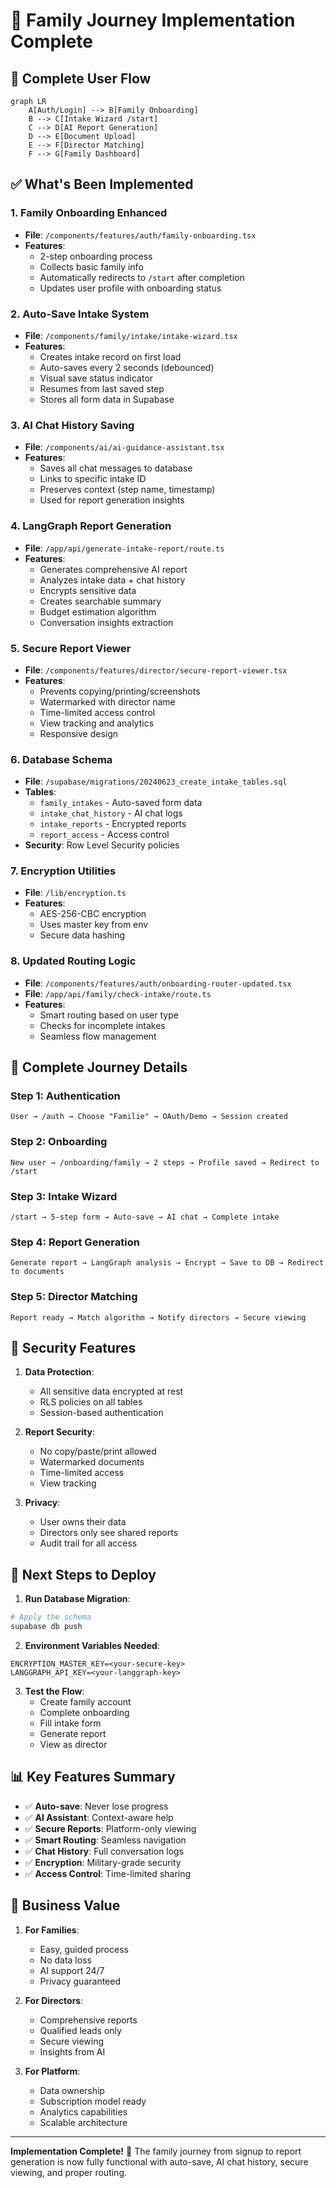 # 🚀 Family Journey Implementation Complete

## 📍 Complete User Flow

```mermaid
graph LR
    A[Auth/Login] --> B[Family Onboarding]
    B --> C[Intake Wizard /start]
    C --> D[AI Report Generation]
    D --> E[Document Upload]
    E --> F[Director Matching]
    F --> G[Family Dashboard]
```

## ✅ What's Been Implemented

### 1. **Family Onboarding Enhanced** 
- **File**: `/components/features/auth/family-onboarding.tsx`
- **Features**:
  - 2-step onboarding process
  - Collects basic family info
  - Automatically redirects to `/start` after completion
  - Updates user profile with onboarding status

### 2. **Auto-Save Intake System**
- **File**: `/components/family/intake/intake-wizard.tsx`
- **Features**:
  - Creates intake record on first load
  - Auto-saves every 2 seconds (debounced)
  - Visual save status indicator
  - Resumes from last saved step
  - Stores all form data in Supabase

### 3. **AI Chat History Saving**
- **File**: `/components/ai/ai-guidance-assistant.tsx`
- **Features**:
  - Saves all chat messages to database
  - Links to specific intake ID
  - Preserves context (step name, timestamp)
  - Used for report generation insights

### 4. **LangGraph Report Generation**
- **File**: `/app/api/generate-intake-report/route.ts`
- **Features**:
  - Generates comprehensive AI report
  - Analyzes intake data + chat history
  - Encrypts sensitive data
  - Creates searchable summary
  - Budget estimation algorithm
  - Conversation insights extraction

### 5. **Secure Report Viewer**
- **File**: `/components/features/director/secure-report-viewer.tsx`
- **Features**:
  - Prevents copying/printing/screenshots
  - Watermarked with director name
  - Time-limited access control
  - View tracking and analytics
  - Responsive design

### 6. **Database Schema**
- **File**: `/supabase/migrations/20240623_create_intake_tables.sql`
- **Tables**:
  - `family_intakes` - Auto-saved form data
  - `intake_chat_history` - AI chat logs
  - `intake_reports` - Encrypted reports
  - `report_access` - Access control
- **Security**: Row Level Security policies

### 7. **Encryption Utilities**
- **File**: `/lib/encryption.ts`
- **Features**:
  - AES-256-CBC encryption
  - Uses master key from env
  - Secure data hashing

### 8. **Updated Routing Logic**
- **File**: `/components/features/auth/onboarding-router-updated.tsx`
- **File**: `/app/api/family/check-intake/route.ts`
- **Features**:
  - Smart routing based on user type
  - Checks for incomplete intakes
  - Seamless flow management

## 🔄 Complete Journey Details

### Step 1: Authentication
```
User → /auth → Choose "Familie" → OAuth/Demo → Session created
```

### Step 2: Onboarding
```
New user → /onboarding/family → 2 steps → Profile saved → Redirect to /start
```

### Step 3: Intake Wizard
```
/start → 5-step form → Auto-save → AI chat → Complete intake
```

### Step 4: Report Generation
```
Generate report → LangGraph analysis → Encrypt → Save to DB → Redirect to documents
```

### Step 5: Director Matching
```
Report ready → Match algorithm → Notify directors → Secure viewing
```

## 🔐 Security Features

1. **Data Protection**:
   - All sensitive data encrypted at rest
   - RLS policies on all tables
   - Session-based authentication

2. **Report Security**:
   - No copy/paste/print allowed
   - Watermarked documents
   - Time-limited access
   - View tracking

3. **Privacy**:
   - User owns their data
   - Directors only see shared reports
   - Audit trail for all access

## 🚀 Next Steps to Deploy

1. **Run Database Migration**:
```bash
# Apply the schema
supabase db push
```

2. **Environment Variables Needed**:
```env
ENCRYPTION_MASTER_KEY=<your-secure-key>
LANGGRAPH_API_KEY=<your-langgraph-key>
```

3. **Test the Flow**:
   - Create family account
   - Complete onboarding
   - Fill intake form
   - Generate report
   - View as director

## 📊 Key Features Summary

- ✅ **Auto-save**: Never lose progress
- ✅ **AI Assistant**: Context-aware help
- ✅ **Secure Reports**: Platform-only viewing
- ✅ **Smart Routing**: Seamless navigation
- ✅ **Chat History**: Full conversation logs
- ✅ **Encryption**: Military-grade security
- ✅ **Access Control**: Time-limited sharing

## 🎯 Business Value

1. **For Families**:
   - Easy, guided process
   - No data loss
   - AI support 24/7
   - Privacy guaranteed

2. **For Directors**:
   - Comprehensive reports
   - Qualified leads only
   - Secure viewing
   - Insights from AI

3. **For Platform**:
   - Data ownership
   - Subscription model ready
   - Analytics capabilities
   - Scalable architecture

---

**Implementation Complete!** 🎉 The family journey from signup to report generation is now fully functional with auto-save, AI chat history, secure viewing, and proper routing.